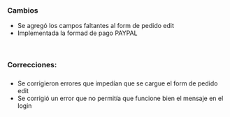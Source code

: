 <h3>Cambios</h3>
<ul>
    <li>Se agregó los campos faltantes al form de pedido edit</li>
    <li>Implementada la formad de pago PAYPAL</li>
</ul>

</br>

<h3>Correcciones:</h3>

<h5></h5>
<ul>   
    <li>Se corrigieron errores que impedían que se cargue el form de pedido edit</li>
    <li>Se corrigió un error que no permitía que funcione bien el mensaje en el login</li>
</ul>